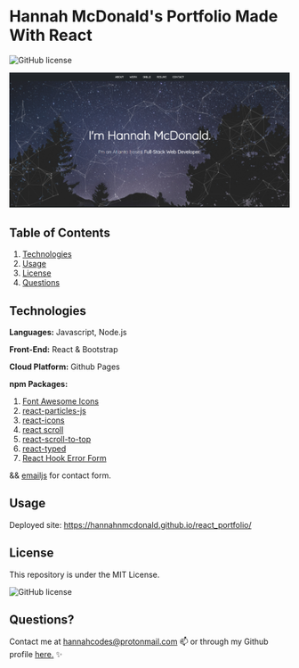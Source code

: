 # Hannah McDonald's Portfolio Made With React 


![GitHub license](https://img.shields.io/badge/license-MIT-blue.svg)


![Screenshot](./src/img/homescreenshot.png)


## Table of Contents
1. [Technologies](##Technologies)
1. [Usage](##Usage)
1. [License](##License)
1. [Questions](##Questions)


## Technologies

**Languages:** Javascript, Node.js

**Front-End:** React & Bootstrap

**Cloud Platform:** Github Pages

**npm Packages:** 
1. [Font Awesome Icons](https://www.npmjs.com/package/@fortawesome/free-solid-svg-icons)
1. [react-particles-js](https://www.npmjs.com/package/particlesjs)
1. [react-icons](https://www.npmjs.com/package/react-icons)
1. [react scroll](https://www.npmjs.com/package/react-scroll)
1. [react-scroll-to-top](https://www.npmjs.com/package/react-scroll-to-top)
1. [react-typed](https://www.npmjs.com/package/react-typed)
1. [React Hook Error Form](https://www.npmjs.com/package/@hookform/error-message)

&& [emailjs](emailjs.com) for contact form.

## Usage

Deployed site: https://hannahnmcdonald.github.io/react_portfolio/


## License

This repository is under the MIT License.

![GitHub license](https://img.shields.io/badge/license-MIT-blue.svg)


## Questions?

Contact me at hannahcodes@protonmail.com 📫 or through my Github profile [here.](https://github.com/hannahnmcdonald) ✨


